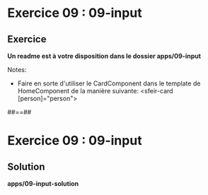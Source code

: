<!-- .slide: class="exercice" -->
# Exercice 09 : 09-input
## Exercice

<b>Un readme est à votre disposition dans le dossier apps/09-input</b>
<!-- .element: class="full-center" -->

Notes:
- Faire en sorte d'utiliser le CardComponent dans le template de HomeComponent de la manière suivante: <sfeir-card [person]="person"></sfeir-card>

##==##
<!-- .slide: class="exercice full-center" -->
# Exercice 09 : 09-input
## Solution
<b>apps/09-input-solution</b>
